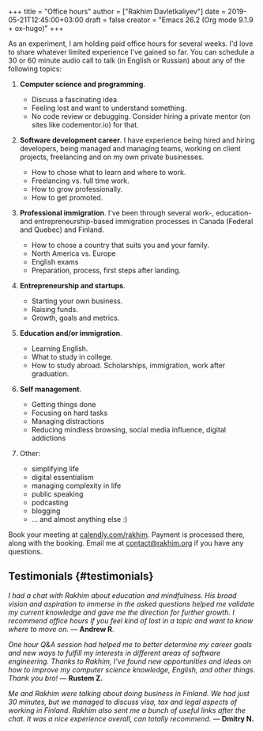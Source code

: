 +++
title = "Office hours"
author = ["Rakhim Davletkaliyev"]
date = 2019-05-21T12:45:00+03:00
draft = false
creator = "Emacs 26.2 (Org mode 9.1.9 + ox-hugo)"
+++

As an experiment, I am holding paid office hours for several weeks. I'd love to share whatever limited experience I've gained so far. You can schedule a 30 or 60 minute audio call to talk (in English or Russian) about any of the following topics:

1.  **Computer science and programming**.
    -   Discuss a fascinating idea.
    -   Feeling lost and want to understand something.
    -   No code review or debugging. Consider hiring a private mentor (on sites like codementor.io) for that.

2.  **Software development career**. I have experience being hired and hiring developers, being managed and managing teams, working on client projects, freelancing and on my own private businesses.
    -   How to chose what to learn and where to work.
    -   Freelancing vs. full time work.
    -   How to grow professionally.
    -   How to get promoted.

3.  **Professional immigration**. I've been through several work-, education- and entrepreneurship-based immigration processes in Canada (Federal and Quebec) and Finland.
    -   How to chose a country that suits you and your family.
    -   North America vs. Europe
    -   English exams
    -   Preparation, process, first steps after landing.

4.  **Entrepreneurship and startups**.
    -   Starting your own business.
    -   Raising funds.
    -   Growth, goals and metrics.

5.  **Education and/or immigration**.
    -   Learning English.
    -   What to study in college.
    -   How to study abroad. Scholarships, immigration, work after graduation.

6.  **Self management**.
    -   Getting things done
    -   Focusing on hard tasks
    -   Managing distractions
    -   Reducing mindless browsing, social media influence, digital addictions

7.  Other:
    -   simplifying life
    -   digital essentialism
    -   managing complexity in life
    -   public speaking
    -   podcasting
    -   blogging
    -   ... and almost anything else :)

Book your meeting at [calendly.com/rakhim](https://calendly.com/rakhim). Payment is processed there, along with the booking. Email me at [contact@rakhim.org](mailto:contact@rakhim.org) if you have any questions.


## Testimonials {#testimonials}

_I had a chat with Rakhim about education and mindfulness. His broad vision and aspiration to immerse in the asked questions helped me validate my current knowledge and gave me the direction for further growth. I recommend office hours if you feel kind of lost in a topic and want to know where to move on._ — **Andrew R**.

_One hour Q&A session had helped me to better determine my career goals and new ways to fulfill my interests in different areas of software engineering. Thanks to Rakhim, I've found new opportunities and ideas on how to improve my computer science knowledge, English, and other things. Thank you bro!_ — **Rustem Z.**

_Me and Rakhim were talking about doing business in Finland. We had just 30 minutes, but we managed to discuss visa, tax and legal aspects of working in Finland. Rakhim also sent me a bunch of useful links after the chat. It was a nice experience overall, can totally recommend._ — **Dmitry N.**
